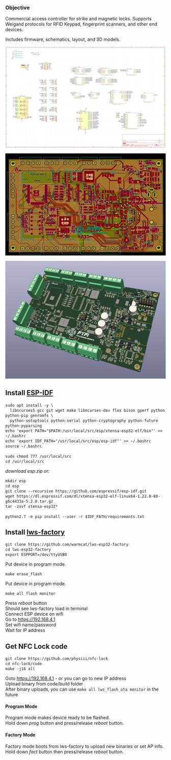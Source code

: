 ### Objective

Commercial access controller for strike and magnetic locks. Supports Weigand protocols for RFID Keypad, fingerprint scanners, and other end devices.

Includes firmware, schematics, layout, and 3D models.

![Alt text](/images/controller-schematic.png?raw=true "PCB")

![Alt text](/images/controller.png?raw=true "PCB")

![Alt text](/images/controller-3d.png?raw=true "PCB")

## Install [ESP-IDF](https://docs.espressif.com/projects/esp-idf/en/latest/get-started/index.html)

```
sudo apt install -y \
  libncurses5 gcc git wget make libncurses-dev flex bison gperf python python-pip genromfs \
  python-setuptools python-serial python-cryptography python-future python-pyparsing
echo 'export PATH="$PATH:/usr/local/src/esp/xtensa-esp32-elf/bin"' >> ~/.bashrc
echo 'export IDF_PATH="/usr/local/src/esp/esp-idf"' >> ~/.bashrc
source ~/.bashrc

sudo chmod 777 /usr/local/src
cd /usr/local/src
```
*download esp.zip or:*
```
mkdir esp
cd esp
git clone --recursive https://github.com/espressif/esp-idf.git
wget https://dl.espressif.com/dl/xtensa-esp32-elf-linux64-1.22.0-80-g6c4433a-5.2.0.tar.gz
tar -zxvf xtensa-esp32*

python2.7 -m pip install --user -r $IDF_PATH/requirements.txt
```


## Install [lws-factory](https://github.com/warmcat/lws-esp32-factory)
```
git clone https://github.com/warmcat/lws-esp32-factory
cd lws-esp32-factory
export ESPPORT=/dev/ttyUSB0
```
Put device in program mode.  
```
make erase_flash
```
Put device in program mode.  
```
make all flash monitor
```
Press *reboot* button  
Should see lws-factory load in terminal  
Connect ESP device on wifi  
Go to https://192.168.4.1  
Set wifi name/password  
Wait for IP address  

## Get NFC Lock code
```
git clone https://github.com/physiii/nfc-lock
cd nfc-lock/code
make -j16 all
```
Goto https://192.168.4.1 - or you can go to new IP address  
Upload binary from code/build folder  
After binary uploads, you can use `make all lws_flash_ota monitor` in the future

#### Program Mode
Program mode makes device ready to be flashed.  
Hold down *prog* button and press/release *reboot* button.  

#### Factory Mode
Factory mode boots from lws-factory to upload new binaries or set AP info.  
Hold down *fact* button then press/release *reboot* button.  
